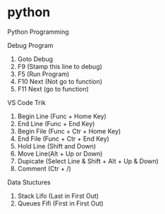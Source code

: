 # python

Python Programming

Debug Program
1. Goto Debug
2. F9 (Stamp this line to debug)
3. F5 (Run Program)
4. F10 Next (Not go to function)
5. F11 Next (go to function)

VS Code Trik
1. Begin Line (Func + Home Key)
2. End Line (Func + End Key)
3. Begin File (Func + Ctr + Home Key)
4. End File (Func + Ctr + End Key)
5. Hold Line (Shift and Down)
6. Move Line(Alt + Up or Down)
7. Dupicate (Select Line & Shift + Alt + Up & Down)
8. Comment (Ctr + /)

Data Stuctures
1. Stack  Lifo  (Last in First Out)
2. Queues Fifi  (First in  First Out)